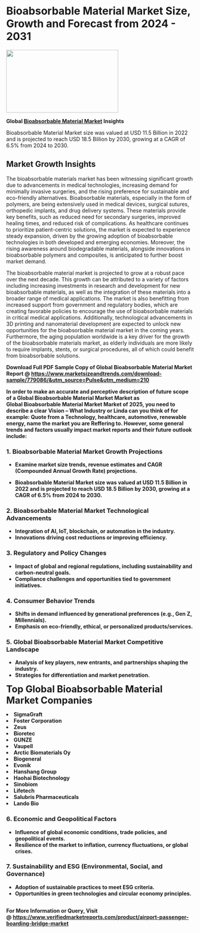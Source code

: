 <H1>Bioabsorbable Material Market Size, Growth and Forecast from 2024 - 2031</H1><img class="aligncenter size-medium wp-image-584254" src="https://thirdeyenews.in/wp-content/uploads/2024/09/Global-Market-Research-300x168.jpeg" alt="" width="300" height="168" /><p><strong>Global&nbsp;<a href="https://www.marketsizeandtrends.com/download-sample/779086/&amp;utm_source=Pulse&amp;utm_medium=210">Bioabsorbable Material Market</a> Insights</strong></p><p>Bioabsorbable Material Market size was valued at USD 11.5 Billion in 2022 and is projected to reach USD 18.5 Billion by 2030, growing at a CAGR of 6.5% from 2024 to 2030.</p><p><h2>Market Growth Insights</h2> <p>The bioabsorbable materials market has been witnessing significant growth due to advancements in medical technologies, increasing demand for minimally invasive surgeries, and the rising preference for sustainable and eco-friendly alternatives. Bioabsorbable materials, especially in the form of polymers, are being extensively used in medical devices, surgical sutures, orthopedic implants, and drug delivery systems. These materials provide key benefits, such as reduced need for secondary surgeries, improved healing times, and reduced risk of complications. As healthcare continues to prioritize patient-centric solutions, the market is expected to experience steady expansion, driven by the growing adoption of bioabsorbable technologies in both developed and emerging economies. Moreover, the rising awareness around biodegradable materials, alongside innovations in bioabsorbable polymers and composites, is anticipated to further boost market demand.</p> <p><strong></strong></p> <p>The bioabsorbable material market is projected to grow at a robust pace over the next decade. This growth can be attributed to a variety of factors including increasing investments in research and development for new bioabsorbable materials, as well as the integration of these materials into a broader range of medical applications. The market is also benefitting from increased support from government and regulatory bodies, which are creating favorable policies to encourage the use of bioabsorbable materials in critical medical applications. Additionally, technological advancements in 3D printing and nanomaterial development are expected to unlock new opportunities for the bioabsorbable material market in the coming years. Furthermore, the aging population worldwide is a key driver for the growth of the bioabsorbable materials market, as elderly individuals are more likely to require implants, stents, or surgical procedures, all of which could benefit from bioabsorbable solutions.</p> <p><strong></p><p><span class=""><strong>Download Full PDF Sample Copy of Global Bioabsorbable Material Market Report</strong> @ <a href="https://www.marketsizeandtrends.com/download-sample/779086/&amp;utm_source=Pulse&amp;utm_medium=210" target="_blank">https://www.marketsizeandtrends.com/download-sample/779086/&amp;utm_source=Pulse&amp;utm_medium=210</a></span></p><p>In order to make an accurate and perceptive description of future scope of a Global&nbsp;Bioabsorbable Material Market Market as Global&nbsp;Bioabsorbable Material Market Market of 2025, you need to describe a clear Vision &ndash; What Industry or Linda can you think of for example: Quote from a Technology, healthcare, automotive, renewable energy, name the market you are Reffering to. However, some general trends and factors usually impact market reports and their future outlook include:</p><h3>1.&nbsp;<strong>Bioabsorbable Material Market Growth Projections</strong></h3><ul><li>Examine market size trends, revenue estimates and CAGR (Compounded Annual Growth Rate) projections.</li><li><p>Bioabsorbable Material Market size was valued at USD 11.5 Billion in 2022 and is projected to reach USD 18.5 Billion by 2030, growing at a CAGR of 6.5% from 2024 to 2030.</p></li></ul><h3>2.&nbsp;<strong>Bioabsorbable Material Market Technological Advancements</strong></h3><ul><li>Integration of AI, IoT, blockchain, or automation in the industry.</li><li>Innovations driving cost reductions or improving efficiency.</li></ul><h3>3.&nbsp;<strong>Regulatory and Policy Changes</strong></h3><ul><li>Impact of global and regional regulations, including sustainability and carbon-neutral goals.</li><li>Compliance challenges and opportunities tied to government initiatives.</li></ul><h3>4.&nbsp;<strong>Consumer Behavior Trends</strong></h3><ul><li>Shifts in demand influenced by generational preferences (e.g., Gen Z, Millennials).</li><li>Emphasis on eco-friendly, ethical, or personalized products/services.</li></ul><h3>5.&nbsp;<strong>Global Bioabsorbable Material Market Competitive Landscape</strong></h3><ul><li>Analysis of key players, new entrants, and partnerships shaping the industry.</li><li>Strategies for differentiation and market penetration.</li></ul><p data-pm-slice="1 1 []"><span style="color: inherit; font-family: inherit; font-size: 25px;">Top Global Bioabsorbable Material Market Companies</span></p><div class="" data-test-id=""><p><li>SigmaGraft</li><li> Foster Corporation</li><li> Zeus</li><li> Bioretec</li><li> GUNZE</li><li> Vaupell</li><li> Arctic Biomaterials Oy</li><li> Biogeneral</li><li> Evonik</li><li> Hanshang Group</li><li> Haohai Biotechnology</li><li> Sinobiom</li><li> Lifetech</li><li> Salubris Pharmaceuticals</li><li> Lando Bio</li></p></div><h3>6.&nbsp;<strong>Economic and Geopolitical Factors</strong></h3><ul><li>Influence of global economic conditions, trade policies, and geopolitical events.</li><li>Resilience of the market to inflation, currency fluctuations, or global crises.</li></ul><h3>7.&nbsp;<strong>Sustainability and ESG (Environmental, Social, and Governance)</strong></h3><ul><li>Adoption of sustainable practices to meet ESG criteria.</li><li>Opportunities in green technologies and circular economy principles.</li></ul><h2><strong style="font-size: 14px;">For More Information or Query, Visit @&nbsp;</strong><a style="background-color: #ffffff; font-size: 14px;" href="https://www.marketsizeandtrends.com/report/bioabsorbable-material-market/" target="_blank">https://www.verifiedmarketreports.com/product/airport-passenger-boarding-bridge-market</a></h2>

